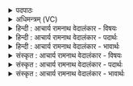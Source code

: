 <details><summary>पदपाठः</summary>

सः꣢। दे꣣वः꣢। क꣣वि꣡ना꣢। इ꣣षितः꣢। अ꣣भि꣢। द्रो꣡णा꣢꣯नि। धा꣣वति। इ꣡न्दुः꣢꣯। इ꣡न्द्रा꣢꣯य। म꣣ꣳह꣡य꣢न्। १२९७।
</details>

<details><summary>अधिमन्त्रम् (VC)</summary>

- पवमानः सोमः
- राहूगण आङ्गिरसः
- गायत्री
- षड्जः
</details>

<details><summary>हिन्दी : आचार्य रामनाथ वेदालंकार - विषयः</summary>

अगले मन्त्र में जीवात्मा का विषय है।
</details>

<details><summary>हिन्दी : आचार्य रामनाथ वेदालंकार - पदार्थः</summary>

पदार्थान्वयभाषाः -  (कविना) मेधावी गुरु से (इषितः) प्रेरित (सः) वह (देवः) स्तुतिकर्ता (इन्दुः) तेजस्वी जीवात्मा (इन्द्राय) परमात्मा को (मंहयन्) आत्मसमर्पण करता हुआ (द्रोणानि अभि) लक्ष्यों की ओर (विधावति) वेग से दौड़ता है ॥६॥
</details>

<details><summary>हिन्दी : आचार्य रामनाथ वेदालंकार - भावार्थः</summary>

भावार्थभाषाः -  परमात्मा के प्रति आत्मसमर्पण करने से जीवात्मा में कोई विलक्षण शक्ति उत्पन्न हो जाती है, जिससे वह सब विघ्नों को दूर फेंकता हुआ लक्ष्य तक जा पहुँचता है ॥६॥ इस खण्ड में परमात्मा और जीवात्मा के विषयों का वर्णन होने से इस खण्ड की पूर्व खण्ड के साथ सङ्गति है ॥ दशम अध्याय में षष्ठ खण्ड समाप्त ॥
</details>

<details><summary>संस्कृत : आचार्य रामनाथ वेदालंकार - विषयः</summary>

अथ जीवात्मविषय उच्यते।
</details>

<details><summary>संस्कृत : आचार्य रामनाथ वेदालंकार - पदार्थः</summary>

पदार्थान्वयभाषाः -  (कविना) मेधाविना गुरुणा (इषितः) प्रेरितः (सः) असौ (देवः) स्तोता।[दीव्यति स्तुतिकर्मा।] (इन्दुः) तेजस्वी जीवात्मा (इन्द्राय) परमात्मने (मंहयन्) आत्मानं समर्पयन्।[मंहते ददातिकर्मा। निघं० ३।२०। तत्र मंहयतिरपि पठितव्यः।] (द्रोणानि अभि) लक्ष्याणि प्रति (धावति) वेगेन गच्छति।[लक्ष्यसूचनार्थं यः काष्ठमयो यूपो निखन्यते तद् द्रोणमित्युच्यते]॥६॥
</details>

<details><summary>संस्कृत : आचार्य रामनाथ वेदालंकार - भावार्थः</summary>

भावार्थभाषाः -  परमात्मानं प्रत्यात्मसमर्पणेन जीवात्मनि काचिद् विलक्षणा शक्तिरुत्पद्यते यया स सर्वान् विघ्नानपास्यन् लक्ष्यं प्राप्नोति ॥६॥ अस्मिन् खण्डे परमात्मजीवात्मविषयवर्णनादेतत्खण्डस्य पूर्वखण्डेन संगतिरस्ति ॥
</details>